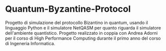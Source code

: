 # Quantum-Byzantine-Protocol
Progetto di simulazione del protocollo Bizantino in quantum, usando il linguaggio Python e il simulatore NetQASM per quanto riguarda il simulatore dell'ambiente quantistico.
Progetto realizzato in coppia con Andrea Adorni per il corso di High Performance Computing durante il primo anno del corso di Ingeneria Informatica.
